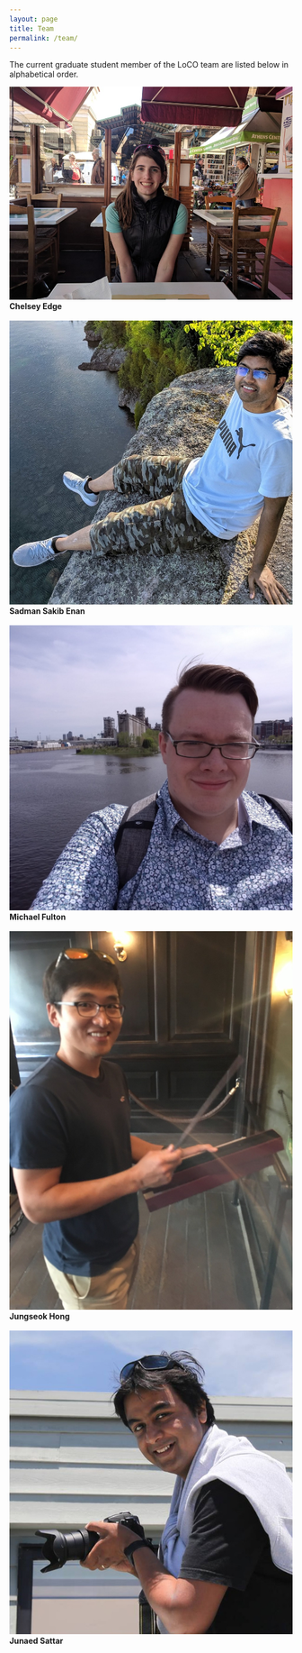 ```yaml
---
layout: page
title: Team
permalink: /team/
---
```

The current graduate student member of the LoCO team are listed below in alphabetical order.

<div class="team-avatar-left">
    <img src="https://raw.githubusercontent.com/LoCO-AUV/loco-auv.github.io/master/images/chelsey.jpg" alt="Cheley Edge"/>
    <b>Chelsey Edge</b>
</div>
<br>

<div class="team-avatar-left">
    <img src="https://raw.githubusercontent.com/LoCO-AUV/loco-auv.github.io/master/images/enan.jpg" alt="Sadman Sakib Enan"/>
    <b>Sadman Sakib Enan</b>    
</div>
<br>

<div class="team-avatar-left">
    <img src="https://raw.githubusercontent.com/LoCO-AUV/loco-auv.github.io/master/images/michael.jpg" alt="Michael Fulton"/>
    <b>Michael Fulton</b>    
</div>
<br>

<div class="team-avatar-left">
    <img src="https://raw.githubusercontent.com/LoCO-AUV/loco-auv.github.io/master/images/jungseok.jpg" alt="Jungseok Hong"/>
    <b>Jungseok Hong</b>
</div>
<br>

<div class="team-avatar-left">
    <img src="https://raw.githubusercontent.com/LoCO-AUV/loco-auv.github.io/master/images/junaed.jpg" alt="Junaed Sattar"/>
    <b>Junaed Sattar</b>
    </div>
<br>